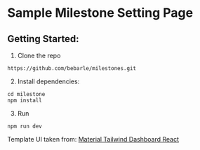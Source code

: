 # Sample Milestone Setting Page

## Getting Started:
1. Clone the repo
```
https://github.com/bebarle/milestones.git
```

2. Install dependencies:
```
cd milestone
npm install
```

3. Run
```
npm run dev
```


Template UI taken from:
[Material Tailwind Dashboard React](http://demos.creative-tim.com/material-tailwind-dashboard-react/#/?ref=readme-mtdr) 
